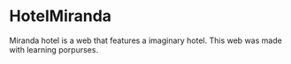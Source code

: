# HotelMiranda
Miranda hotel is a web that features a imaginary hotel. This web was made with learning porpurses.
